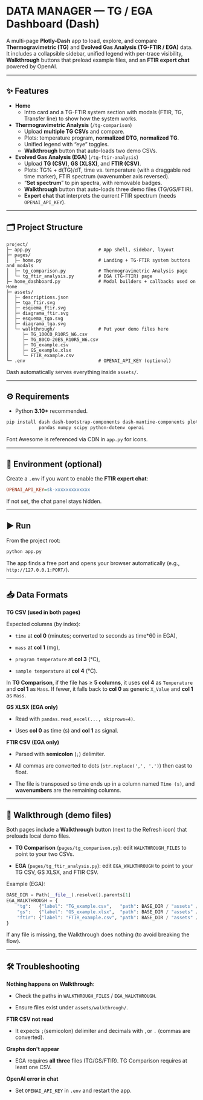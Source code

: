 # DATA MANAGER — TG / EGA Dashboard (Dash)

A multi-page **Plotly-Dash** app to load, explore, and compare **Thermogravimetric (TG)** and **Evolved Gas Analysis (TG-FTIR / EGA)** data.  
It includes a collapsible sidebar, unified legend with per-trace visibility, **Walkthrough** buttons that preload example files, and an **FTIR expert chat** powered by OpenAI.

---

## ✨ Features

- **Home**
  - Intro card and a TG-FTIR system section with modals (FTIR, TG, Transfer line) to show how the system works.
- **Thermogravimetric Analysis** (`/tg-comparison`)
  - Upload **multiple TG CSVs** and compare.
  - Plots: temperature program, **normalized DTG**, **normalized TG**.
  - Unified legend with “eye” toggles.
  - **Walkthrough** button that auto-loads two demo CSVs.
- **Evolved Gas Analysis (EGA)** (`/tg-ftir-analysis`)
  - Upload **TG (CSV)**, **GS (XLSX)**, and **FTIR (CSV)**.
  - Plots: TG% + d(TG)/dT, time vs. temperature (with a draggable red time marker), FTIR spectrum (wavenumber axis reversed).
  - “**Set spectrum**” to pin spectra, with removable badges.
  - **Walkthrough** button that auto-loads three demo files (TG/GS/FTIR).
  - **Expert chat** that interprets the current FTIR spectrum (needs `OPENAI_API_KEY`).

---

## 🗂 Project Structure
```
project/
├─ app.py                         # App shell, sidebar, layout
├─ pages/
│  ├─ home.py                     # Landing + TG-FTIR system buttons and modals
│  ├─ tg_comparison.py            # Thermogravimetric Analysis page
│  └─ tg_ftir_analysis.py         # EGA (TG-FTIR) page
├─ home_dashboard.py              # Modal builders + callbacks used on Home
├─ assets/
│  ├─ descriptions.json
│  ├─ tga_ftir.svg
│  ├─ esquema_ftir.svg
│  ├─ diagrama_ftir.svg
│  ├─ esquema_tga.svg
│  ├─ diagrama_tga.svg
│  └─ walkthrough/                # Put your demo files here
│     ├─ TG_100CO_R10R5_W6.csv
│     ├─ TG_80CO-20ES_R10R5_W6.csv
│     ├─ TG_example.csv
│     ├─ GS_example.xlsx
│     └─ FTIR_example.csv
└─ .env                           # OPENAI_API_KEY (optional)
```

Dash automatically serves everything inside `assets/`.

---

## ⚙️ Requirements

- Python **3.10+** recommended.

```bash
pip install dash dash-bootstrap-components dash-mantine-components plotly \
            pandas numpy scipy python-dotenv openai
```
  
  Font Awesome is referenced via CDN in `app.py` for icons.

---

## 🔐 Environment (optional)

Create a `.env` if you want to enable the **FTIR expert chat**:
```ini
OPENAI_API_KEY=sk-xxxxxxxxxxxxx
```

If not set, the chat panel stays hidden.

---

## ▶️ Run

From the project root:

```bash
python app.py
```

The app finds a free port and opens your browser automatically (e.g., `http://127.0.0.1:PORT/`).

---

## 📥 Data Formats

**TG CSV (used in both pages)**

Expected columns (by index):

  - `time` at **col 0** (minutes; converted to seconds as time*60 in EGA),

  - `mass` at **col 1** (mg),

  - `program temperature` at **col 3** (°C),

  - `sample temperature` at **col 4** (°C).

In **TG Comparison**, if the file has ≥ **5 columns**, it uses **col 4** as `Temperature` and **col 1** as `Mass`.
If fewer, it falls back to **col 0** as generic `X_Value` and **col 1** as `Mass`.

**GS XLSX (EGA only)**

  - Read with `pandas.read_excel(..., skiprows=4)`.

  - Uses **col 0** as time (s) and **col 1** as signal.

**FTIR CSV (EGA only)**

  - Parsed with **semicolon** (`;`) delimiter.

  - All commas are converted to dots (`str.replace(',', '.')`) then cast to float.

  - The file is transposed so time ends up in a column named `Time (s)`, and **wavenumbers** are the remaining columns.

---

## 🧭 Walkthrough (demo files)

Both pages include a **Walkthrough** button (next to the Refresh icon) that preloads local demo files.

  - **TG Comparison** (`pages/tg_comparison.py`): edit `WALKTHROUGH_FILES` to point to your two CSVs.

  - **EGA** (`pages/tg_ftir_analysis.py`): edit `EGA_WALKTHROUGH` to point to your TG CSV, GS XLSX, and FTIR CSV.

Example (EGA):

```python
BASE_DIR = Path(__file__).resolve().parents[1]
EGA_WALKTHROUGH = {
    "tg":   {"label": "TG_example.csv",   "path": BASE_DIR / "assets" / "walkthrough" / "TG_example.csv",   "mime": "text/csv"},
    "gs":   {"label": "GS_example.xlsx",  "path": BASE_DIR / "assets" / "walkthrough" / "GS_example.xlsx",  "mime": "application/vnd.openxmlformats-officedocument.spreadsheetml.sheet"},
    "ftir": {"label": "FTIR_example.csv", "path": BASE_DIR / "assets" / "walkthrough" / "FTIR_example.csv", "mime": "text/csv"},
}
```

  If any file is missing, the Walkthrough does nothing (to avoid breaking the flow).

---

## 🛠 Troubleshooting

**Nothing happens on Walkthrough**:

  - Check the paths in `WALKTHROUGH_FILES` / `EGA_WALKTHROUGH`.

  - Ensure files exist under `assets/walkthrough/`.

**FTIR CSV not read**

  - It expects `;`(semicolon) delimiter and decimals with `,`or `.` (commas are converted).

**Graphs don't appear**

  - EGA requires **all three** files (TG/GS/FTIR). TG Comparison requires at least one CSV.

**OpenAI error in chat**

  - Set `OPENAI_API_KEY` in `.env` and restart the app.
